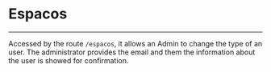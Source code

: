 # Espacos
---

Accessed by the route `/espacos`, it allows an Admin to change the type of an user. The administrator provides the email and them the information about the user is showed for confirmation.
